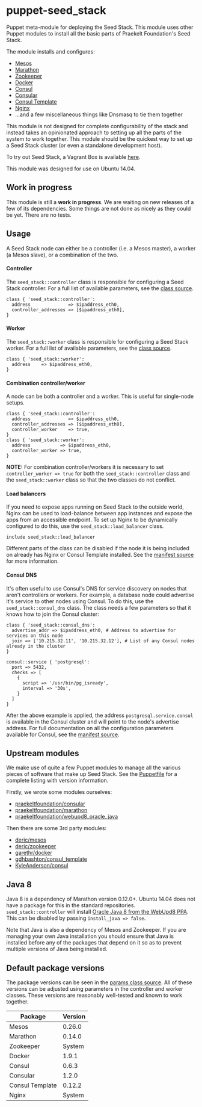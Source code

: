 # puppet-seed_stack
Puppet meta-module for deploying the Seed Stack. This module uses other Puppet modules to install all the basic parts of Praekelt Foundation's Seed Stack.

The module installs and configures:
* [Mesos](https://mesos.apache.org/)
* [Marathon](http://mesosphere.github.io/marathon/)
* [Zookeeper](https://zookeeper.apache.org/)
* [Docker](https://www.docker.com)
* [Consul](http://consul.io)
* [Consular](http://consular.rtfd.org)
* [Consul Template](https://github.com/hashicorp/consul-template)
* [Nginx](http://www.nginx.org)
* ...and a few miscellaneous things like Dnsmasq to tie them together

This module is not designed for complete configurability of the stack and instead takes an opinionated approach to setting up all the parts of the system to work together. This module should be the quickest way to set up a Seed Stack cluster (or even a standalone development host).

To try out Seed Stack, a Vagrant Box is available [here](https://github.com/praekelt/seed-stack).

This module was designed for use on Ubuntu 14.04.

## Work in progress
This module is still a **work in progress**. We are waiting on new releases of a few of its dependencies. Some things are not done as nicely as they could be yet. There are no tests.

## Usage
A Seed Stack node can either be a controller (i.e. a Mesos master), a worker (a Mesos slave), or a combination of the two.

#### Controller
The `seed_stack::controller` class is responsible for configuring a Seed Stack controller. For a full list of available parameters, see the [class source](manifests/controller.pp).

```puppet
class { 'seed_stack::controller':
  address              => $ipaddress_eth0,
  controller_addresses => [$ipaddress_eth0],
}
```

#### Worker
The `seed_stack::worker` class is responsible for configuring a Seed Stack worker. For a full list of available parameters, see the [class source](manifests/worker.pp).

```puppet
class { 'seed_stack::worker':
  address    => $ipaddress_eth0,
}
```

#### Combination controller/worker
A node can be both a controller and a worker. This is useful for single-node setups.

```puppet
class { 'seed_stack::controller':
  address              => $ipaddress_eth0,
  controller_addresses => [$ipaddress_eth0],
  controller_worker    => true,
}
class { 'seed_stack::worker':
  address           => $ipaddress_eth0,
  controller_worker => true,
}
```
**NOTE:** For combination controller/workers it is necessary to set `controller_worker => true` for both the `seed_stack::controller` class and the `seed_stack::worker` class so that the two classes do not conflict.

#### Load balancers
If you need to expose apps running on Seed Stack to the outside world, Nginx can be used to load-balance between app instances and expose the apps from an accessible endpoint. To set up Nginx to be dynamically configured to do this, use the `seed_stack::load_balancer` class.

```puppet
include seed_stack::load_balancer
```
Different parts of the class can be disabled if the node it is being included on already has Nginx or Consul Template installed. See the [manifest source](manifests/load_balancer.pp) for more information.

#### Consul DNS
It's often useful to use Consul's DNS for service discovery on nodes that aren't controllers or workers. For example, a database node could advertise it's service to other nodes using Consul. To do this, use the `seed_stack::consul_dns` class. The class needs a few parameters so that it knows how to join the Consul cluster:
```puppet
class { 'seed_stack::consul_dns':
  advertise_addr => $ipaddress_eth0, # Address to advertise for services on this node
  join => ['10.215.32.11', '10.215.32.12'], # List of any Consul nodes already in the cluster
}

consul::service { 'postgresql':
  port => 5432,
  checks => [
    {
      script => '/usr/bin/pg_isready',
      interval => '30s',
    }
  ]
}
```
After the above example is applied, the address `postgresql.service.consul` is available in the Consul cluster and will point to the node's advertise address. For full documentation on all the configuration parameters available for Consul, see the [manifest source](manifests/consul_dns.pp).

## Upstream modules
We make use of quite a few Puppet modules to manage all the various pieces of software that make up Seed Stack. See the [Puppetfile](Puppetfile) for a complete listing with version information.

Firstly, we wrote some modules ourselves:
* [praekeltfoundation/consular](https://forge.puppetlabs.com/praekeltfoundation/consular)
* [praekeltfoundation/marathon](https://forge.puppetlabs.com/praekeltfoundation/marathon)
* [praekeltfoundation/webupd8_oracle_java](https://forge.puppetlabs.com/praekeltfoundation/webupd8_oracle_java)

Then there are some 3rd party modules:
* [deric/mesos](https://forge.puppetlabs.com/deric/mesos)
* [deric/zookeeper](https://forge.puppetlabs.com/deric/zookeeper)
* [garethr/docker](https://forge.puppetlabs.com/garethr/docker)
* [gdhbashton/consul_template](https://forge.puppetlabs.com/gdhbashton/consul_template)
* [KyleAnderson/consul](https://forge.puppetlabs.com/KyleAnderson/consul)

## Java 8
Java 8 is a dependency of Marathon version 0.12.0+. Ubuntu 14.04 does not have a package for this in the standard repositories. `seed_stack::controller` will install [Oracle Java 8 from the WebUpd8 PPA](https://github.com/praekeltfoundation/puppet-webupd8_oracle_java). This can be disabled by passing `install_java => false`.

Note that Java is also a dependency of Mesos and Zookeeper. If you are managing your own Java installation you should ensure that Java is installed before any of the packages that depend on it so as to prevent multiple versions of Java being installed.

## Default package versions
The package versions can be seen in the [params class source](manifests/params.pp). All of these versions can be adjusted using parameters in the controller and worker classes. These versions are reasonably well-tested and known to work together.

| Package         | Version |
|-----------------|---------|
| Mesos           | 0.26.0  |
| Marathon        | 0.14.0  |
| Zookeeper       | System  |
| Docker          | 1.9.1   |
| Consul          | 0.6.3   |
| Consular        | 1.2.0   |
| Consul Template | 0.12.2  |
| Nginx           | System  |
